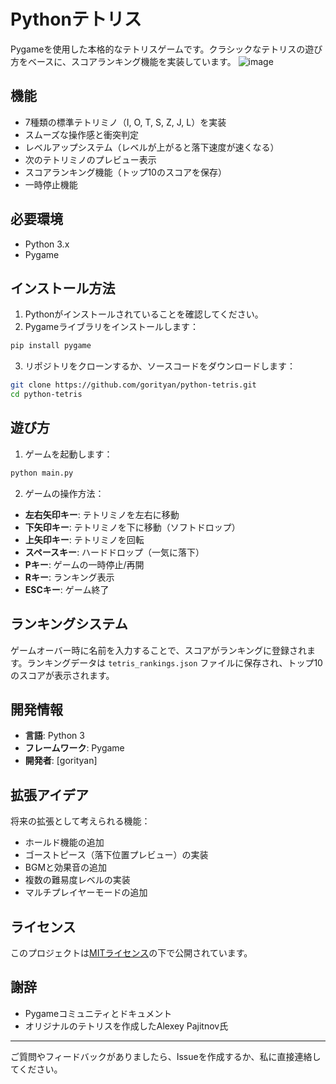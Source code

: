 # Pythonテトリス

Pygameを使用した本格的なテトリスゲームです。クラシックなテトリスの遊び方をベースに、スコアランキング機能を実装しています。
![image](https://github.com/user-attachments/assets/89787a15-5771-4b56-9dec-6ee9cf9a8cb7)


## 機能

- 7種類の標準テトリミノ（I, O, T, S, Z, J, L）を実装
- スムーズな操作感と衝突判定
- レベルアップシステム（レベルが上がると落下速度が速くなる）
- 次のテトリミノのプレビュー表示
- スコアランキング機能（トップ10のスコアを保存）
- 一時停止機能

## 必要環境

- Python 3.x
- Pygame

## インストール方法

1. Pythonがインストールされていることを確認してください。
2. Pygameライブラリをインストールします：

```bash
pip install pygame
```

3. リポジトリをクローンするか、ソースコードをダウンロードします：

```bash
git clone https://github.com/gorityan/python-tetris.git
cd python-tetris
```

## 遊び方

1. ゲームを起動します：

```bash
python main.py
```

2. ゲームの操作方法：

- **左右矢印キー**: テトリミノを左右に移動
- **下矢印キー**: テトリミノを下に移動（ソフトドロップ）
- **上矢印キー**: テトリミノを回転
- **スペースキー**: ハードドロップ（一気に落下）
- **Pキー**: ゲームの一時停止/再開
- **Rキー**: ランキング表示
- **ESCキー**: ゲーム終了

## ランキングシステム

ゲームオーバー時に名前を入力することで、スコアがランキングに登録されます。ランキングデータは `tetris_rankings.json` ファイルに保存され、トップ10のスコアが表示されます。

## 開発情報

- **言語**: Python 3
- **フレームワーク**: Pygame
- **開発者**: [gorityan]

## 拡張アイデア

将来の拡張として考えられる機能：

- ホールド機能の追加
- ゴーストピース（落下位置プレビュー）の実装
- BGMと効果音の追加
- 複数の難易度レベルの実装
- マルチプレイヤーモードの追加

## ライセンス

このプロジェクトは[MITライセンス](LICENSE)の下で公開されています。

## 謝辞

- Pygameコミュニティとドキュメント
- オリジナルのテトリスを作成したAlexey Pajitnov氏

---

ご質問やフィードバックがありましたら、Issueを作成するか、私に直接連絡してください。
